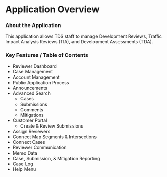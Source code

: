 # Application Overview

### About the Application

This application allows TDS staff to manage Development Reviews, Traffic Impact Analysis Reviews \(TIA\), and Development Assessments \(TDA\).

### Key Features / Table of Contents

* Reviewer Dashboard
* Case Management
* Account Management
* Public Application Process
* Announcements
* Advanced Search
  * Cases
  * Submissions
  * Comments
  * Mitigations
* Customer Portal
  * Create & Review Submissions
* Assign Reviewers
* Connect Map Segments & Intersections
* Connect Cases
* Reviewer Communication
* Memo Data
* Case, Submission, & Mitigation Reporting
* Case Log
* Help Menu

